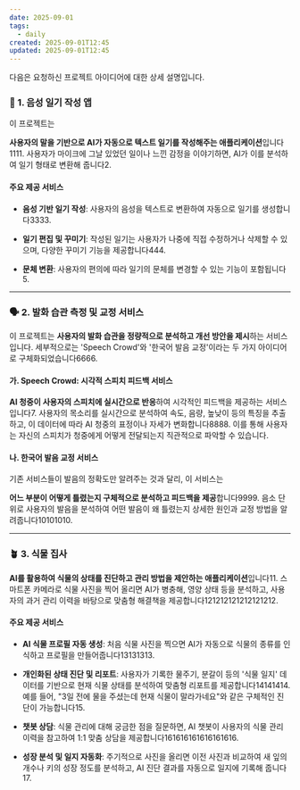```yaml
---
date: 2025-09-01
tags:
  - daily
created: 2025-09-01T12:45
updated: 2025-09-01T12:45
---
```

다음은 요청하신 프로젝트 아이디어에 대한 상세 설명입니다.

### 🤖 1. 음성 일기 작성 앱

이 프로젝트는

**사용자의 말을 기반으로 AI가 자동으로 텍스트 일기를 작성해주는 애플리케이션**입니다1111. 사용자가 마이크에 그날 있었던 일이나 느낀 감정을 이야기하면, AI가 이를 분석하여 일기 형태로 변환해 줍니다2.

#### 주요 제공 서비스

- **음성 기반 일기 작성**: 사용자의 음성을 텍스트로 변환하여 자동으로 일기를 생성합니다3333.
    
- **일기 편집 및 꾸미기**: 작성된 일기는 사용자가 나중에 직접 수정하거나 삭제할 수 있으며, 다양한 꾸미기 기능을 제공합니다444.
    
- **문체 변환**: 사용자의 편의에 따라 일기의 문체를 변경할 수 있는 기능이 포함됩니다5.
    

---

### 🗣️ 2. 발화 습관 측정 및 교정 서비스

이 프로젝트는 **사용자의 발화 습관을 정량적으로 분석하고 개선 방안을 제시**하는 서비스입니다. 세부적으로는 'Speech Crowd'와 '한국어 발음 교정'이라는 두 가지 아이디어로 구체화되었습니다6666.

#### 가. Speech Crowd: 시각적 스피치 피드백 서비스

**AI 청중이 사용자의 스피치에 실시간으로 반응**하여 시각적인 피드백을 제공하는 서비스입니다7. 사용자의 목소리를 실시간으로 분석하여 속도, 음량, 높낮이 등의 특징을 추출하고, 이 데이터에 따라 AI 청중의 표정이나 자세가 변화합니다8888. 이를 통해 사용자는 자신의 스피치가 청중에게 어떻게 전달되는지 직관적으로 파악할 수 있습니다.

#### 나. 한국어 발음 교정 서비스

기존 서비스들이 발음의 정확도만 알려주는 것과 달리, 이 서비스는

**어느 부분이 어떻게 틀렸는지 구체적으로 분석하고 피드백을 제공**합니다9999. 음소 단위로 사용자의 발음을 분석하여 어떤 발음이 왜 틀렸는지 상세한 원인과 교정 방법을 알려줍니다10101010.

---

### 🪴 3. 식물 집사

**AI를 활용하여 식물의 상태를 진단하고 관리 방법을 제안하는 애플리케이션**입니다11. 스마트폰 카메라로 식물 사진을 찍어 올리면 AI가 병충해, 영양 상태 등을 분석하고, 사용자의 과거 관리 이력을 바탕으로 맞춤형 해결책을 제공합니다121212121212121212.

#### 주요 제공 서비스

- **AI 식물 프로필 자동 생성**: 처음 식물 사진을 찍으면 AI가 자동으로 식물의 종류를 인식하고 프로필을 만들어줍니다13131313.
    
- **개인화된 상태 진단 및 리포트**: 사용자가 기록한 물주기, 분갈이 등의 '식물 일지' 데이터를 기반으로 현재 식물 상태를 분석하여 맞춤형 리포트를 제공합니다14141414. 예를 들어, "3일 전에 물을 주셨는데 현재 식물이 말라가네요"와 같은 구체적인 진단이 가능합니다15.
    
- **챗봇 상담**: 식물 관리에 대해 궁금한 점을 질문하면, AI 챗봇이 사용자의 식물 관리 이력을 참고하여 1:1 맞춤 상담을 제공합니다161616161616161616.
    
- **성장 분석 및 일지 자동화**: 주기적으로 사진을 올리면 이전 사진과 비교하여 새 잎의 개수나 키의 성장 정도를 분석하고, AI 진단 결과를 자동으로 일지에 기록해 줍니다17.